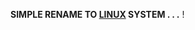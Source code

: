 <b>SIMPLE RENAME TO <a href="https://github.com/torvalds/linux" target="_blank">LINUX</a> SYSTEM . . .</b>
!
